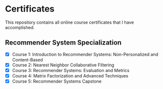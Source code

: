 # Certificates
This repository contains all online course certificates that I have accomplished.
## Recommender System Specialization
- [x] Course 1: Introduction to Recommender Systems: Non-Personalized and Content-Based
- [x] Course 2: Nearest Neighbor Collaborative Filtering
- [x] Course 3: Recommender Systems: Evaluation and Metrics
- [x] Course 4: Matrix Factorization and Advanced Techniques
- [x] Course 5: Recommender Systems Capstone
